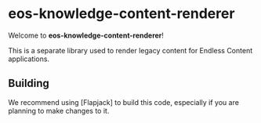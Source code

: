 eos-knowledge-content-renderer
==============================

Welcome to **eos-knowledge-content-renderer**!

This is a separate library used to render legacy content for Endless
Content applications.

Building
--------
We recommend using [Flapjack] to build this code, especially if you are planning to make changes to it.

